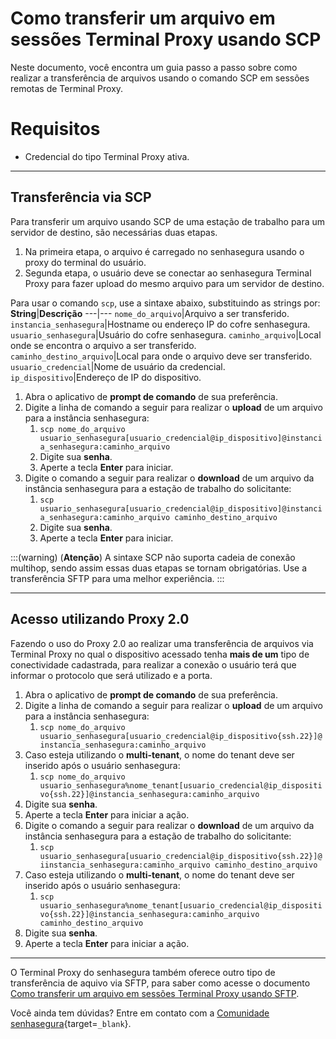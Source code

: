 # Como transferir um arquivo em sessões Terminal Proxy usando SCP

Neste documento, você encontra um guia passo a passo sobre como realizar a transferência de arquivos usando o comando SCP em sessões remotas de Terminal Proxy.

# Requisitos

* Credencial do tipo Terminal Proxy ativa.

---
## Transferência via SCP
Para transferir um arquivo usando SCP de uma estação de trabalho para um servidor de destino, são necessárias duas etapas.

1. Na primeira etapa, o arquivo é carregado no senhasegura usando o proxy do terminal do usuário.
2. Segunda etapa, o usuário deve se conectar ao senhasegura Terminal Proxy para fazer upload do mesmo arquivo para um servidor de destino.

Para usar o comando `scp`, use a sintaxe abaixo, substituindo as strings por:
**String**|**Descrição**
---|---
`nome_do_arquivo`|Arquivo a ser transferido.
`instancia_senhasegura`|Hostname ou endereço IP do cofre senhasegura.
`usuario_senhasegura`|Usuário do cofre senhasegura.
`caminho_arquivo`|Local onde se encontra o arquivo a ser transferido.
`caminho_destino_arquivo`|Local para onde o arquivo deve ser transferido.
`usuario_credencial`|Nome de usuário da credencial.
`ip_dispositivo`|Endereço de IP do dispositivo.

1. Abra o aplicativo de **prompt de comando** de sua preferência.
2. Digite a linha de comando a seguir para realizar o **upload** de um arquivo para a instância senhasegura:
    1. `scp nome_do_arquivo usuario_senhasegura[usuario_credencial@ip_dispositivo]@instancia_senhasegura:caminho_arquivo`
    2. Digite sua **senha**.
    3. Aperte a tecla **Enter** para iniciar.
3. Digite o comando a seguir para realizar o **download** de um arquivo da instância senhasegura para a estação de trabalho do solicitante:
    1. `scp usuario_senhasegura[usuario_credencial@ip_dispositivo]@instancia_senhasegura:caminho_arquivo caminho_destino_arquivo`
    2. Digite sua **senha**.
    3. Aperte a tecla **Enter** para iniciar.

:::(warning) (**Atenção**)
A sintaxe SCP não suporta cadeia de conexão multihop, sendo assim essas duas etapas se tornam obrigatórias. Use a transferência SFTP para uma melhor experiência.
:::

---
## Acesso utilizando Proxy 2.0
Fazendo o uso do Proxy 2.0 ao realizar uma transferência de arquivos via Terminal Proxy no qual o dispositivo acessado tenha **mais de um** tipo de conectividade cadastrada, para realizar a conexão o usuário terá que informar o protocolo que será utilizado e a porta.

1. Abra o aplicativo de **prompt de comando** de sua preferência.
2. Digite a linha de comando a seguir para realizar o **upload** de um arquivo para a instância senhasegura:
    1. `scp nome_do_arquivo usuario_senhasegura[usuario_credencial@ip_dispositivo{ssh.22}]@instancia_senhasegura:caminho_arquivo`
3. Caso esteja utilizando o **multi-tenant**, o nome do tenant deve ser inserido após o usuário senhasegura:
    1. `scp nome_do_arquivo usuario_senhasegura%nome_tenant[usuario_credencial@ip_dispositivo{ssh.22}]@instancia_senhasegura:caminho_arquivo`
4. Digite sua **senha**.
5. Aperte a tecla **Enter** para iniciar a ação.
6. Digite o comando a seguir para realizar o **download** de um arquivo da instância senhasegura para a estação de trabalho do solicitante:
    1. `scp  usuario_senhasegura[usuario_credencial@ip_dispositivo{ssh.22}]@iinstancia_senhasegura:caminho_arquivo caminho_destino_arquivo`
7. Caso esteja utilizando o **multi-tenant**, o nome do tenant deve ser inserido após o usuário senhasegura:
    1. `scp  usuario_senhasegura%nome_tenant[usuario_credencial@ip_dispositivo{ssh.22}]@instancia_senhasegura:caminho_arquivo caminho_destino_arquivo`
8. Digite sua **senha**.
9. Aperte a tecla **Enter** para iniciar a ação.

---
O Terminal Proxy do senhasegura também oferece outro tipo de transferência de aquivo via SFTP, para saber como acesse o documento [Como transferir um arquivo em sessões Terminal Proxy usando SFTP](/v3-33/docs/pt/pam-session-how-to-transfer-a-file-in-terminal-proxy-sessions-using-sftp).


Você ainda tem dúvidas? Entre em contato com a [Comunidade senhasegura](https://community.senhasegura.io/){target=`_blank`}.